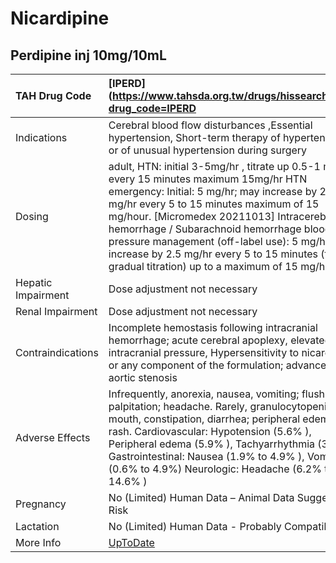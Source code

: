# Nicardipine

## Perdipine inj 10mg/10mL

| TAH Drug Code      | [IPERD](https://www.tahsda.org.tw/drugs/hissearch.php?drug_code=IPERD                                                                                                                                                                                                                                                                                                                                                            |
|:-------------------|:---------------------------------------------------------------------------------------------------------------------------------------------------------------------------------------------------------------------------------------------------------------------------------------------------------------------------------------------------------------------------------------------------------------------------------|
| Indications        | Cerebral blood flow disturbances ,Essential hypertension, Short-term therapy of hypertension or of unusual hypertension during surgery                                                                                                                                                                                                                                                                                           |
| Dosing             | adult, HTN: initial 3-5mg/hr , titrate up 0.5-1 mg/hr every 15 minutes maximum 15mg/hr HTN emergency: Initial: 5 mg/hr; may increase by 2.5 mg/hr every 5 to 15 minutes maximum of 15 mg/hour. [Micromedex 20211013] Intracerebral hemorrhage / Subarachnoid hemorrhage blood pressure management (off-label use): 5 mg/hr; may increase by 2.5 mg/hr every 5 to 15 minutes (for gradual titration) up to a maximum of 15 mg/hr. |
| Hepatic Impairment | Dose adjustment not necessary                                                                                                                                                                                                                                                                                                                                                                                                    |
| Renal Impairment   | Dose adjustment not necessary                                                                                                                                                                                                                                                                                                                                                                                                    |
| Contraindications  | Incomplete hemostasis following intracranial hemorrhage; acute cerebral apoplexy, elevated intracranial pressure, Hypersensitivity to nicardipine or any component of the formulation; advanced aortic stenosis                                                                                                                                                                                                                  |
| Adverse Effects    | Infrequently, anorexia, nausea, vomiting; flushing; palpitation; headache. Rarely, granulocytopenia; dry mouth, constipation, diarrhea; peripheral edema; rash. Cardiovascular: Hypotension (5.6% ), Peripheral edema (5.9% ), Tachyarrhythmia (3.5% ) Gastrointestinal: Nausea (1.9% to 4.9% ), Vomiting (0.6% to 4.9%) Neurologic: Headache (6.2% to 14.6% )                                                                   |
| Pregnancy          | No (Limited) Human Data – Animal Data Suggest Risk                                                                                                                                                                                                                                                                                                                                                                               |
| Lactation          | No (Limited) Human Data - Probably Compatible                                                                                                                                                                                                                                                                                                                                                                                    |
| More Info          | [UpToDate](https://www.uptodate.com/contents/nicardipine-drug-information)                                                                                                                                                                                                                                                                                                                                                       |

